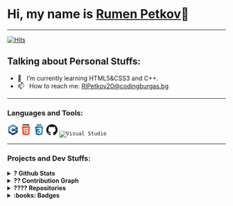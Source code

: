 # Hi, my name is [Rumen Petkov](https://github.com/RIPetkov20/):wave:
<hr>

[![Hits](https://hits.seeyoufarm.com/api/count/incr/badge.svg?url=https%3A%2F%2Fgithub.com%2Fgjbae1212%2Fhit-counter&count_bg=%2379C83D&title_bg=%23555555&icon=trustpilot.svg&icon_color=%23E7E7E7&title=visitors&edge_flat=false)](https://hits.seeyoufarm.com)

## Talking about Personal Stuffs:

- :rocket: &nbsp; I’m currently learning HTML5&CSS3 and C++.
- :mailbox: &nbsp; How to reach me: RIPetkov20@codingburgas.bg

<hr>

### Languages and Tools:

<code><img alt="CPP" width="26px" src="https://raw.githubusercontent.com/github/explore/80688e429a7d4ef2fca1e82350fe8e3517d3494d/topics/cpp/cpp.png" ></code>
<code><img alt="HTML5" width="26px" src="https://raw.githubusercontent.com/github/explore/80688e429a7d4ef2fca1e82350fe8e3517d3494d/topics/html/html.png" ></code>
<code><img alt="CSS3" width="26px" src="https://raw.githubusercontent.com/github/explore/80688e429a7d4ef2fca1e82350fe8e3517d3494d/topics/css/css.png" ></code>
<code><img  alt="GitHub" width="26px" src="https://raw.githubusercontent.com/github/explore/78df643247d429f6cc873026c0622819ad797942/topics/github/github.png" ></code>
<code><img alt="Visual Studio" width="26px" src="https://pluralsight2.imgix.net/paths/images/visualstudio-2019-62bfdf4c9e.png"></code>

<hr>

### Projects and Dev Stuffs:

<details>	
  <summary><b>? Github Stats</b></summary>

![Grade](https://github-readme-stats.vercel.app/api?username=RIPetkov20&show_icons=true&theme=radical&count_private=true)
![Languages](https://github-readme-stats.vercel.app/api/top-langs/?username=RIPetkovshow_icons=true&hide_border=true&layout=compact&count_private=true&count_fork=true)
</details>

<details>
  <summary><b>?? Contribution Graph</b></summary>
  <img src="https://res.cloudinary.com/practicaldev/image/fetch/s--D-e-SdGc--/c_imagga_scale,f_auto,fl_progressive,h_420,q_66,w_1000/https://dev-to-uploads.s3.amazonaws.com/uploads/articles/legnuefb30fdf1owkh98.gif" alt="snake gif">
</details>

<details>
  <summary><b>???? Repositories</b></summary>

[![Code-Marathon-Projects-Aqua](https://github-readme-stats.vercel.app/api/pin/?username=RIPetkov20&repo=Code-Marathon-Projects-Aqua)](https://github.com)
</details>

<details>
  <summary><b>:books: Badges</b></summary>

<a href ="https://www.credly.com/earner/earned/badge/b784ad33-c0fc-46ba-ae84-39f4af1b876e"><img align="left" alt="HTML" width="200px" src="https://images.credly.com/size/220x220/images/241488f4-9110-41aa-804e-51a8f8ba430d/MTA-Introduction_to_Programming_Using_HTML_and_CSS-600x600.png" ></a>
  
<a href ="https://www.credly.com/earner/earned/badge/f3adc543-311c-478d-8b61-621414521e59"><img align="left" alt="Word Office 2016" width="200px" src="https://images.credly.com/size/220x220/images/fd092703-61db-4e9f-9c7c-2211d44ca87d/MOS_Word.png" ></a>
</details>  
